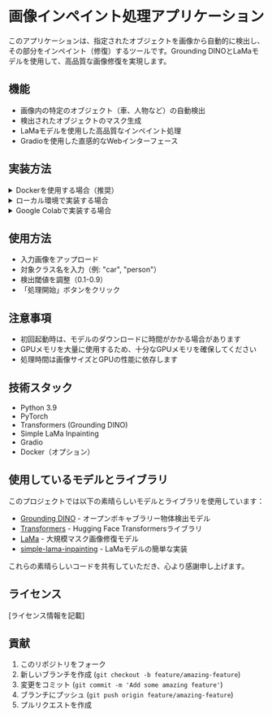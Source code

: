 # 画像インペイント処理アプリケーション

このアプリケーションは、指定されたオブジェクトを画像から自動的に検出し、その部分をインペイント（修復）するツールです。Grounding DINOとLaMaモデルを使用して、高品質な画像修復を実現します。

## 機能

- 画像内の特定のオブジェクト（車、人物など）の自動検出
- 検出されたオブジェクトのマスク生成
- LaMaモデルを使用した高品質なインペイント処理
- Gradioを使用した直感的なWebインターフェース

## 実装方法

<details>
<summary>Dockerを使用する場合（推奨）</summary>

### 必要条件

- Docker
- Docker Compose
- NVIDIA GPU（推奨）とNVIDIA Container Toolkit

### インストール方法

1. リポジトリのクローン:
```bash
git clone https://github.com/aoyama-b/Make_Class_Inpaint_image.git
cd Make_Class_Inpaint_image
```

2. NVIDIA Container Toolkitのインストール（GPUを使用する場合）:
```bash
distribution=$(. /etc/os-release;echo $ID$VERSION_ID)
curl -s -L https://nvidia.github.io/nvidia-docker/gpgkey | sudo apt-key add -
curl -s -L https://nvidia.github.io/nvidia-docker/$distribution/nvidia-docker.list | sudo tee /etc/apt/sources.list.d/nvidia-docker.list

sudo apt-get update
sudo apt-get install -y nvidia-docker2
sudo systemctl restart docker
```

### 使用方法

1. アプリケーションの起動:
```bash
docker-compose up --build
```

2. ブラウザで以下のURLにアクセス:
```
http://localhost:7860
```

</details>

<details>
<summary>ローカル環境で実装する場合</summary>

### 必要条件

- Python 3.9以上
- CUDA対応GPU（推奨）

### インストール方法

1. リポジトリのクローン:
```bash
git clone https://github.com/aoyama-b/Make_Class_Inpaint_image.git
cd Make_Class_Inpaint_image
```

2. 仮想環境の作成と有効化（推奨）:
```bash
# Anacondaを用いた例
conda create -n class_inpaint python=3.9
conda activate class_inpaint
```

3. 必要なパッケージのインストール:
```bash
pip install -r requirements.txt
```

### 使用方法

#### Gradioインターフェースを使用する場合

1. アプリケーションの起動:
```bash
python app.py
```

2. ブラウザで以下のURLにアクセス:
```
http://localhost:7860
```

#### コマンドラインから実行する場合

`make_inpaint_dataset.py`を使用して、フォルダ内の画像を一括処理できます：

```bash
python make_inpaint_dataset.py \
    -i {入力画像フォルダのパス} \
    -o {出力画像フォルダのパス} \
    -c {検出したいオブジェクトクラス} \
    -t {検出閾値（0.1-0.9）}
```

例：
```bash
python make_inpaint_dataset.py \
    -i ./input_images \
    -o ./output_images \
    -c car \
    -t 0.2
```

### 注意点

- GPUメモリを大量に使用するため、十分なGPUメモリを確保してください
- 初回実行時は、モデルのダウンロードに時間がかかる場合があります
- 処理時間は画像サイズとGPUの性能に依存します

</details>

<details>
<summary>Google Colabで実装する場合</summary>

Colab用のノートブック（`inpaint_colab.ipynb`）を用意しています。以下の手順で実行できます：

1. リポジトリから`inpaint_colab.ipynb`をダウンロード
2. Google Colabでノートブックを開く
3. 各セルを順番に実行

詳細な手順はノートブック内に記載されています。

</details>

## 使用方法

- 入力画像をアップロード
- 対象クラス名を入力（例: "car", "person"）
- 検出閾値を調整（0.1-0.9）
- 「処理開始」ボタンをクリック

## 注意事項

- 初回起動時は、モデルのダウンロードに時間がかかる場合があります
- GPUメモリを大量に使用するため、十分なGPUメモリを確保してください
- 処理時間は画像サイズとGPUの性能に依存します

## 技術スタック

- Python 3.9
- PyTorch
- Transformers (Grounding DINO)
- Simple LaMa Inpainting
- Gradio
- Docker（オプション）

## 使用しているモデルとライブラリ

このプロジェクトでは以下の素晴らしいモデルとライブラリを使用しています：

- [Grounding DINO](https://github.com/IDEA-Research/GroundingDINO) - オープンボキャブラリー物体検出モデル
- [Transformers](https://huggingface.co/docs/transformers/en/model_doc/grounding-dino) - Hugging Face Transformersライブラリ
- [LaMa](https://github.com/advimman/lama) - 大規模マスク画像修復モデル
- [simple-lama-inpainting](https://github.com/enesmsahin/simple-lama-inpainting) - LaMaモデルの簡単な実装

これらの素晴らしいコードを共有していただき、心より感謝申し上げます。

## ライセンス

[ライセンス情報を記載]

## 貢献

1. このリポジトリをフォーク
2. 新しいブランチを作成 (`git checkout -b feature/amazing-feature`)
3. 変更をコミット (`git commit -m 'Add some amazing feature'`)
4. ブランチにプッシュ (`git push origin feature/amazing-feature`)
5. プルリクエストを作成

